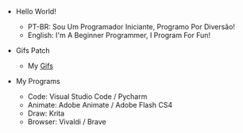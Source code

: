 - Hello World!
  - PT-BR: Sou Um Programador Iniciante, Programo Por Diversão!
  - English: I'm A Beginner Programmer, I Program For Fun!

- Gifs Patch
  - My [Gifs](https://github.com/GuineaPigCode/GuineaPigCode/tree/GIFS-Patch)  

- My Programs
  - Code: Visual Studio Code / Pycharm
  - Animate: Adobe Animate / Adobe Flash CS4
  - Draw: Krita
  - Browser: Vivaldi / Brave
